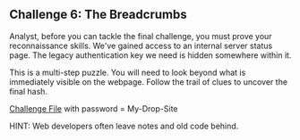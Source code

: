 
## Challenge 6: The Breadcrumbs

Analyst, before you can tackle the final challenge, you must prove your reconnaissance skills. We've gained access to an internal server status page. The legacy authentication key we need is hidden somewhere within it.

This is a multi-step puzzle. You will need to look beyond what is immediately visible on the webpage. Follow the trail of clues to uncover the final hash.



[Challenge File](https://helpful-rugelach-d7c872.netlify.app/) with password = My-Drop-Site

HINT: Web developers often leave notes and old code behind. 